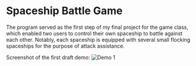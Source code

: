 # Spaceship Battle Game

The program served as the first step of my final project for the game class, which enabled two users to control their own spaceship to battle against each other. Notably, each spaceship is equipped with several small flocking spaceships for the purpose of attack assistance.

Screenshot of the first draft demo:
![Demo 1](https://raw.githubusercontent.com/kelvinhu9988/spaceship-battle-game/master/Demo_Draft_1.png)
